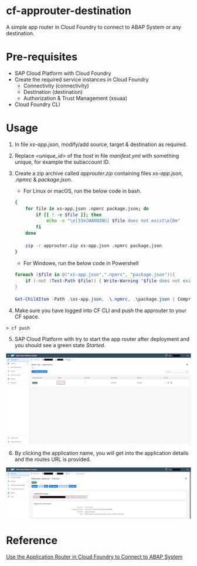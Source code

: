 
# cf-approuter-destination

A simple app router in Cloud Foundry to connect to ABAP System or any destination.

# Pre-requisites

- SAP Cloud Platform with Cloud Foundry
- Create the required service instances in Cloud Foundry
    - Connectivity (connectivity)
	- Destination (destination)
	- Authorization & Trust Management (xsuaa)
- Cloud Foundry CLI

# Usage

1. In file *xs-app.json*, modify/add source, target & destination as required.

2. Replace *<unique_id>* of the *host* in file *manifest.yml* with something unique, for example the subaccount ID.

3. Create a zip archive called *approuter.zip* containing files *xs-app.json*, *.npmrc* & *package.json*.

    - For Linux or macOS, run the below code in bash.

    ```bash
    {
        for file in xs-app.json .npmrc package.json; do
            if [[ ! -e $file ]]; then
                echo -e "\e[33m[WARNING] $file does not exist\e[0m"
            fi
        done

        zip -r approuter.zip xs-app.json .npmrc package.json
    }
    ```

    - For Windows, run the below code in Powershell

    ```powershell
    foreach ($file in @("xs-app.json",".npmrc", "package.json")){
        if (-not (Test-Path $file)) { Write-Warning "$file does not exist" }
    }

    Get-ChildItem -Path .\xs-app.json, .\.npmrc, .\package.json | Compress-Archive -DestinationPath approuter.zip
    ```

4. Make sure you have logged into CF CLI and push the approuter to your CF space.

```
> cf push
```

5. SAP Cloud Platform with try to start the app router after deployment and you should see a green state *Started*.

![](/images/01.png)

6. By clicking the application name, you will get into the application details and the routes URL is provided.

![](/images/02.png)

# Reference
[Use the Application Router in Cloud Foundry to Connect to ABAP System](https://developers.sap.com/tutorials/cp-connectivity-consume-odata-service-approuter.html)